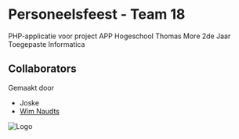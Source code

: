 # Personeelsfeest - Team 18

PHP-applicatie voor project APP Hogeschool Thomas More 2de Jaar Toegepaste Informatica

## Collaborators

Gemaakt door

* Joske
* [Wim Naudts](http://wimnaudts.sinners.be/)

![Logo](https://3.bp.blogspot.com/-lz4jsfr5uck/WrKodwNlcbI/AAAAAAAAGfs/4Qt_mgk-jq02xKlZu32BtI8BI0Ondb6LgCLcBGAs/s1600/lucht.png)